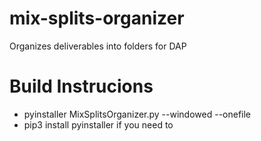 # mix-splits-organizer
Organizes deliverables into folders for DAP

# Build Instrucions
- pyinstaller MixSplitsOrganizer.py --windowed --onefile
- pip3 install pyinstaller if you need to